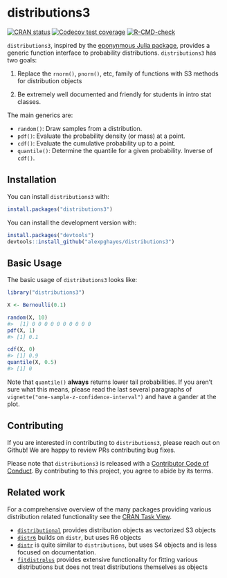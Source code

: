 
<!-- README.md is generated from README.Rmd. Please edit that file -->

# distributions3

<!-- badges: start -->

[![CRAN
status](https://www.r-pkg.org/badges/version/distributions3)](https://cran.r-project.org/package=distributions3)
[![Codecov test
coverage](https://codecov.io/gh/alexpghayes/distributions3/branch/main/graph/badge.svg)](https://app.codecov.io/gh/alexpghayes/distributions3?branch=main)
[![R-CMD-check](https://github.com/alexpghayes/distributions3/actions/workflows/R-CMD-check.yaml/badge.svg)](https://github.com/alexpghayes/distributions3/actions/workflows/R-CMD-check.yaml)
<!-- badges: end -->

`distributions3`, inspired by the [eponynmous Julia
package](https://github.com/JuliaStats/Distributions.jl), provides a
generic function interface to probability distributions.
`distributions3` has two goals:

1.  Replace the `rnorm()`, `pnorm()`, etc, family of functions with S3
    methods for distribution objects

2.  Be extremely well documented and friendly for students in intro stat
    classes.

The main generics are:

- `random()`: Draw samples from a distribution.
- `pdf()`: Evaluate the probability density (or mass) at a point.
- `cdf()`: Evaluate the cumulative probability up to a point.
- `quantile()`: Determine the quantile for a given probability. Inverse
  of `cdf()`.

## Installation

You can install `distributions3` with:

``` r
install.packages("distributions3")
```

You can install the development version with:

``` r
install.packages("devtools")
devtools::install_github("alexpghayes/distributions3")
```

## Basic Usage

The basic usage of `distributions3` looks like:

``` r
library("distributions3")

X <- Bernoulli(0.1)

random(X, 10)
#>  [1] 0 0 0 0 0 0 0 0 0 0
pdf(X, 1)
#> [1] 0.1

cdf(X, 0)
#> [1] 0.9
quantile(X, 0.5)
#> [1] 0
```

Note that `quantile()` **always** returns lower tail probabilities. If
you aren’t sure what this means, please read the last several paragraphs
of `vignette("one-sample-z-confidence-interval")` and have a gander at
the plot.

## Contributing

If you are interested in contributing to `distributions3`, please reach
out on Github! We are happy to review PRs contributing bug fixes.

Please note that `distributions3` is released with a [Contributor Code
of
Conduct](https://alexpghayes.github.io/distributions3/CODE_OF_CONDUCT.html).
By contributing to this project, you agree to abide by its terms.

## Related work

For a comprehensive overview of the many packages providing various
distribution related functionality see the [CRAN Task
View](https://cran.r-project.org/view=Distributions).

- [`distributional`](https://cran.r-project.org/package=distributional)
  provides distribution objects as vectorized S3 objects
- [`distr6`](https://cran.r-project.org/package=distr6) builds on
  `distr`, but uses R6 objects
- [`distr`](https://cran.r-project.org/package=distr) is quite similar
  to `distributions`, but uses S4 objects and is less focused on
  documentation.
- [`fitdistrplus`](https://cran.r-project.org/package=fitdistrplus)
  provides extensive functionality for fitting various distributions but
  does not treat distributions themselves as objects
